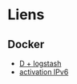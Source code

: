 
# Liens

## Docker

* [D + logstash](https://github.com/pblittle/docker-logstash)
* [activation IPv6](http://docs.docker.com/v1.5/articles/networking/#ipv6)
